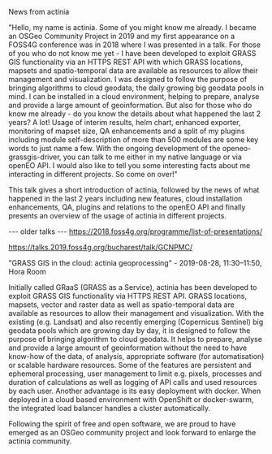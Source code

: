 News from actinia

"Hello, my name is actinia. Some of you might know me already. I became an OSGeo Community Project in 2019 and my first appearance on a FOSS4G conference was in 2018 where I was presented in a talk.
For those of you who do not know me yet - I have been developed to exploit GRASS GIS functionality via an HTTPS REST API with which GRASS locations, mapsets and spatio-temporal data are available as resources to allow their management and visualization. I was designed to follow the purpose of bringing algorithms to cloud geodata, the daily growing big geodata pools in mind. I can be installed in a cloud environment, helping to prepare, analyse and provide a large amount of geoinformation.
But also for those who do know me already - do you know the details about what happened the last 2 years? A lot! Usage of interim results, helm chart, enhanced exporter, monitoring of mapset size, QA enhancements and a split of my plugins including module self-description of more than 500 modules are some key words to just name a few. With the ongoing development of the openeo-grassgis-driver, you can talk to me either in my native language or via openEO API. I would also like to tell you some interesting facts about me interacting in different projects. So come on over!"

This talk gives a short introduction of actinia, followed by the news of what happened in the last 2 years including new features, cloud installation enhancements, QA, plugins and relations to the openEO API and finally presents an overview of the usage of actinia in different projects.


--- older talks ---
https://2018.foss4g.org/programme/list-of-presentations/

https://talks.2019.foss4g.org/bucharest/talk/GCNPMC/

"GRASS GIS in the cloud: actinia geoprocessing" - 2019-08-28, 11:30–11:50, Hora Room

Initially called GRaaS (GRASS as a Service), actinia has been developed to exploit GRASS GIS functionality via HTTPS REST API. GRASS locations, mapsets, vector and raster data as well as spatio-temporal data are available as resources to allow their management and visualization. With the existing (e.g. Landsat) and also recently emerging (Copernicus Sentinel) big geodata pools which are growing day by day, it is designed to follow the purpose of bringing algorithm to cloud geodata. It helps to prepare, analyse and provide a large amount of geoinformation without the need to have know-how of the data, of analysis, appropriate software (for automatisation) or scalable hardware resources.
Some of the features are persistent and ephemeral processing, user management to limit e.g. pixels, processes and duration of calculations as well as logging of API calls and used resources by each user. Another advantage is its easy deployment with docker. When deployed in a cloud based environment with OpenShift or docker-swarm, the integrated load balancer handles a cluster automatically.

Following the spirit of free and open software, we are proud to have emerged as an OSGeo community project and look forward to enlarge the actinia community.
